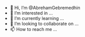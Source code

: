 - 👋 Hi, I’m @AbrehamGebremedhin
- 👀 I’m interested in ...
- 🌱 I’m currently learning ...
- 💞️ I’m looking to collaborate on ...
- 📫 How to reach me ...

<!---
AbrehamGebremedhin/AbrehamGebremedhin is a ✨ special ✨ repository because its `README.md` (this file) appears on your GitHub profile.
You can click the Preview link to take a look at your changes.
--->
